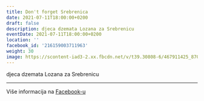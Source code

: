 ```yaml
---
title: Don't forget Srebrenica
date: 2021-07-11T18:00:00+0200
draft: false
description: djeca dzemata Lozana za Srebrenicu
eventDate: 2021-07-11T18:00:00+0200
location: ''
facebook_id: '216159003711963'
weight: 30
image: https://scontent-iad3-2.xx.fbcdn.net/v/t39.30808-6/467911425_8702124949883247_8451066247417132989_n.jpg?_nc_cat=103&ccb=1-7&_nc_sid=9e60e4&_nc_ohc=IrGYvwIAPIcQ7kNvwGydmh7&_nc_oc=Adm61M8NAi1UCQWu4XefJsv1G9DKQprdp7WoJjrxF5zGl6wmnJCopL_hxP1zUjtYqoA&_nc_zt=23&_nc_ht=scontent-iad3-2.xx&edm=ABTKTjYEAAAA&_nc_gid=5Dmx_9bROCzWz_s5IysU3g&oh=00_AfV-YdbTSKxQOVvCaGT19YAWJbbt0xKU9zFs6WBoKsvgdg&oe=68B06E59
---
```


djeca dzemata Lozana za Srebrenicu

---

Više informacija na [Facebook-u](https://facebook.com/events/216159003711963)